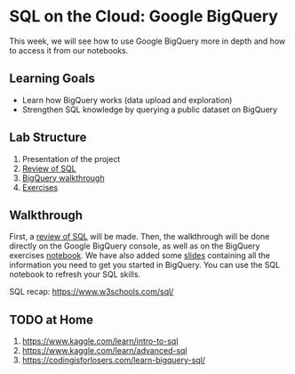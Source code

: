 # SQL on the Cloud: Google BigQuery

This week, we will see how to use Google BigQuery more in depth and how to access it from our notebooks.

## Learning Goals

* Learn how BigQuery works (data upload and exploration)
* Strengthen SQL knowledge by querying a public dataset on BigQuery

## Lab Structure

1. Presentation of the project
2. [Review of SQL](https://github.com/michalis0/Cloud-and-Advanced-Analytics/blob/main/02.%20BigQuery/week_02_exercises_sqlite.ipynb)
3. [BigQuery walkthrough](https://github.com/michalis0/Cloud-and-Advanced-Analytics/blob/main/02.%20BigQuery/week_02_walkthrough.pdf)
4. [Exercises](https://github.com/michalis0/Cloud-and-Advanced-Analytics/blob/main/02.%20BigQuery/week_02_exercises_big_query.ipynb)

## Walkthrough

First, a [review of SQL](https://github.com/michalis0/Cloud-and-Advanced-Analytics/blob/main/02.%20BigQuery/week_02_exercises_sqlite.ipynb) will be made. Then, the walkthrough will be done directly on the Google BigQuery console, as well as on the BigQuery exercises [notebook](https://github.com/michalis0/Cloud-and-Advanced-Analytics/blob/main/02.%20BigQuery/week_02_exercises_big_query.ipynb). We have also added some [slides](https://github.com/michalis0/Cloud-and-Advanced-Analytics/blob/main/02.%20BigQuery/week_02_walkthrough.pdf) containing all the information you need to get you started in BigQuery. You can use the SQL notebook to refresh your SQL skills.

SQL recap: https://www.w3schools.com/sql/

## TODO at Home
1. https://www.kaggle.com/learn/intro-to-sql
2. https://www.kaggle.com/learn/advanced-sql
3. https://codingisforlosers.com/learn-bigquery-sql/

